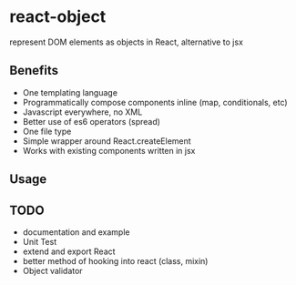 # react-object
represent DOM elements as objects in React, alternative to jsx

## Benefits
- One templating language
- Programmatically compose components inline (map, conditionals, etc)
- Javascript everywhere, no XML
- Better use of es6 operators (spread)
- One file type
- Simple wrapper around React.createElement
- Works with existing components written in jsx

## Usage

## TODO
- documentation and example
- Unit Test
- extend and export React
- better method of hooking into react (class, mixin)
- Object validator
